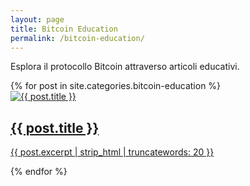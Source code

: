 ```yaml
---
layout: page
title: Bitcoin Education
permalink: /bitcoin-education/
---
```


Esplora il protocollo Bitcoin attraverso articoli educativi.

<div class="education-grid">
  {% for post in site.categories.bitcoin-education %}
    <div class="education-item">
      <a href="{{ post.url | relative_url }}">
        <img src="{{ post.image | default: '/assets/images/default-bitcoin.jpg' | relative_url }}" alt="{{ post.title }}">
        <h2>{{ post.title }}</h2>
        <p>{{ post.excerpt | strip_html | truncatewords: 20 }}</p>
      </a>
    </div>
  {% endfor %}
</div>
